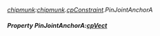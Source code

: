 _[chipmunk](../../modules/chipmunk/chipmunk-module.md):[chipmunk](../../modules/chipmunk/chipmunk-module.md).[cpConstraint](../../modules/chipmunk/chipmunk-cpconstraint.md).PinJointAnchorA_
##### Property PinJointAnchorA:[cpVect](../../modules/chipmunk/chipmunk-cpvect.md)
